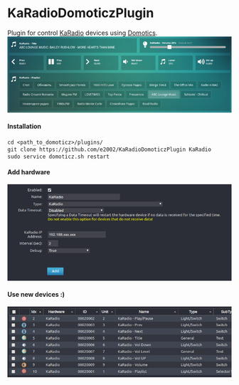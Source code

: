 # KaRadioDomoticzPlugin
Plugin for control [KaRadio](https://hackaday.io/project/11570-wifi-webradio-on-esp8266-or-esp32) devices using [Domotics](https://www.domoticz.com/).
![](https://github.com/e2002/KaRadioDomoticzPlugin/raw/master/domoticz-karadio-plugin-800.jpg)

#### Installation
~~~
cd <path_to_domoticz>/plugins/
git clone https://github.com/e2002/KaRadioDomoticzPlugin KaRadio
sudo service domoticz.sh restart
~~~
#### Add hardware

![](https://github.com/e2002/KaRadioDomoticzPlugin/raw/master/hardware-800.jpg)

#### Use new devices :)

![](https://github.com/e2002/KaRadioDomoticzPlugin/raw/master/devices-800.jpg)
